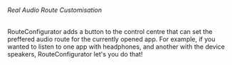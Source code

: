 ###### _Real Audio Route Customisation_

RouteConfigurator adds a button to the control centre that can set the preffered audio route for the currently opened app. For example, if you wanted to listen to one app with headphones, and another with the device speakers, RouteConfigurator let's you do that!
